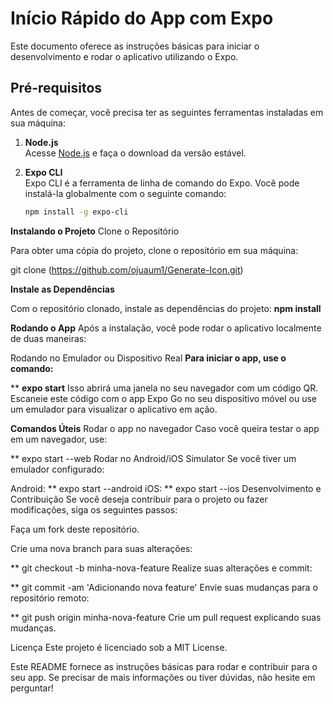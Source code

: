 # Início Rápido do App com Expo

Este documento oferece as instruções básicas para iniciar o desenvolvimento e rodar o aplicativo utilizando o Expo.

## Pré-requisitos

Antes de começar, você precisa ter as seguintes ferramentas instaladas em sua máquina:

1. **Node.js**  
   Acesse [Node.js](https://nodejs.org) e faça o download da versão estável.

2. **Expo CLI**  
   Expo CLI é a ferramenta de linha de comando do Expo. Você pode instalá-la globalmente com o seguinte comando:
   ```bash
   npm install -g expo-cli


**Instalando o Projeto**
Clone o Repositório

Para obter uma cópia do projeto, clone o repositório em sua máquina:

git clone (https://github.com/ojuaum1/Generate-Icon.git)



**Instale as Dependências**

Com o repositório clonado, instale as dependências do projeto:
**npm install**



**Rodando o App**
Após a instalação, você pode rodar o aplicativo localmente de duas maneiras:

Rodando no Emulador ou Dispositivo Real
**Para iniciar o app, use o comando:**

**
**expo start**
Isso abrirá uma janela no seu navegador com um código QR. Escaneie este código com o app Expo Go no seu dispositivo móvel ou use um emulador para visualizar o aplicativo em ação.

**Comandos Úteis**
Rodar o app no navegador
Caso você queira testar o app em um navegador, use:

**
expo start --web
Rodar no Android/iOS Simulator
Se você tiver um emulador configurado:

Android:
**
expo start --android
iOS:
**
expo start --ios
Desenvolvimento e Contribuição
Se você deseja contribuir para o projeto ou fazer modificações, siga os seguintes passos:

Faça um fork deste repositório.

Crie uma nova branch para suas alterações:

**
git checkout -b minha-nova-feature
Realize suas alterações e commit:

**
git commit -am 'Adicionando nova feature'
Envie suas mudanças para o repositório remoto:

**
git push origin minha-nova-feature
Crie um pull request explicando suas mudanças.

Licença
Este projeto é licenciado sob a MIT License.

Este README fornece as instruções básicas para rodar e contribuir para o seu app. Se precisar de mais informações ou tiver dúvidas, não hesite em perguntar!
